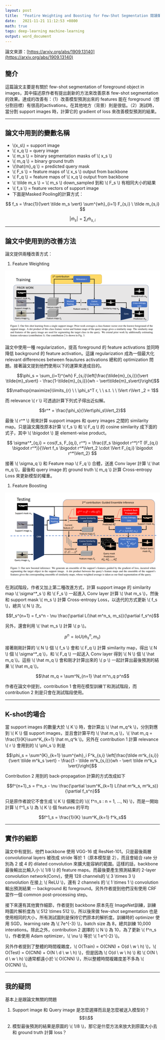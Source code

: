 ```yaml
---
layout: post  
title:  "Featire Weighting and Boosting for Few-Shot Segmentation 閱讀筆記"  
date:   2021-11-21 11:12:53 +0800  
math: true
tags: deep-learning machine-learning
output: word_document
---
```


論文來源：[https://arxiv.org/abs/1909.13140](https://arxiv.org/abs/1909.13140)

## 簡介

這篇論文主要是有關於 few-shot segmentation of foreground object in images，其中描述原作者有提出創新的方法來改善原本 few-shot segmentation 的效果。達成的改善有：（1）改善模型預測出來的 features 能在 foreground（想分割目標）有很高的activations，在其他地方（背景）則是很低。（2）測試時，當分割 support images 時，計算它的 gradient of loss 來改善模型預測的結果。

 - - -

## 論文中用到的變數名稱

* \\(x_s\\) = support image
* \\( x_q \\) = query image
* \\( m_s \\) = binary segmentation masks of \\( x_s \\) 
* \\( m_q \\) = binary ground truth
* \\(\hat{m}_q \\) = predicted query mask
* \\( F_s \\) = feature maps of \\( x_s \\) output from backbone
* \\( F_q \\) = feature maps of \\( x_q \\) output from backbone
* \\( \tilde m_s \\) = \\( m_s \\) down_sampled 到和 \\( F_s \\) 有相同大小的結果 
* \\( f_s \\) = feature vectors of support image
* 下面是Masked Pooling的計算方式：
  
$$ f_s = \frac{1}{\vert \tilde m_s \vert} \sum^{wh}_{i=1} F_{s,i} \ \tilde m_{s,i} $$

$$ \vert \tilde m_s \vert = \sum_i \tilde m_{s,i} $$

 - - -

## 論文中使用到的改善方法

論文提供兩種改善方式：

1. Feature Weighting

![](../images/few-shot-contribution1.png)
   
論文中使用一種 regularization，提高 foreground 的 feature activations 並同時降低 background 的 feature activation。這讓 regularization 成為一個最大化 relevant differences between feautures activations 總和的 optimization 問題。接著論文提到他們使用以下的運算來達成目的。
   
$$\phi_s = \sum_{i=1}^{wh} F_{s,i}\left[\frac{\tilde{m}_{s,i}}{\vert \tilde{m}_s\vert} - \frac{1-\tilde{m}_{s,i}}{wh - \vert\tilde{m}_s\vert}\right]$$

$$\mathop{maximize}\limits_{r} \ \  \phi_s^T r, \ \ s.t. \ \ \Vert r\Vert _2 = 1$$

而 relevance \\( r \\) 可透過計算下列式子得出近似解。

$$r^* = \frac{\phi_s}{\Vert\phi_s\Vert_2}$$

最後 \\( r^* \\) 用來計算 support images 和 query images 之間的 similarity map。只是論文魔改原本計算 \\( f_s \\) 和 \\( F_q \\) 的 cosine similarity 成下面的式子，其中 \\( \bigodot \\) 是 element-wise product。

$$ \sigma^*_{q,i} = cos(f_s, F_{q,i}, r^*) = \frac{(f_s \bigodot r^*)^T (F_{q,i} \bigodot r^*)}{\Vert f_s \bigodot r^*\Vert_2 \cdot \Vert F_{q,i} \bigodot r^*\Vert_2} $$

接著 \\( \sigma_q \\) 和 Feature map \\( F_q \\) 合體，送進 Conv layer 計算 \\( \hat m_q \\)，最後和 query image 的 ground truth \\( m_q \\) 計算 Cross-entropy Loss 來更新模型的權重。

1. Feature Boosting

![](../images/few-shot-contribution2.png)

在測試階段，作者又加上第二種改進方式，計算 support image 的 similarity map \\( \sigma^*_s \\) 和 \\( F_s \\) 一起進入 Conv layer 計算 \\( \hat m_s \\)，然後和 support mask \\( m_s \\) 計算 Cross-entropy Loss，以迭代的方式更新 \\( f_s \\)，總共 \\( N \\) 次。

$$f_s^{n+1} = f_s^n - \nu \frac{\partial L(\hat m^n_s, m_s)}{\partial f_s^n}$$

另外，還會利用 \\( \hat m_s \\) 計算 \\( p \\)。

$$p^n = IoU(\hat m_s^n, m_s)$$

接著剛剛計算的 \\( N \\) 個 \\( f_s \\) 會和 \\( F_q \\) 計算 similarity map，得出 \\( N \\) 個 \\( \sigma^*_q \\)，和 \\( F_q \\) 一起送入 Conv layer 得到 \\( N \\) 個 \\( \hat m_q \\)。這些 \\( \hat m_q \\) 會和剛才計算出來的 \\( p \\) 一起計算出最後預測的結果 \\( \hat m_q \\)。

$$\hat m_q = \sum^N_{n=1} \hat m^n_q p^n$$

作者在論文中提到，contribution 1 會用在模型訓練ㄒ和測試階段，而 contribution 2 則是只會在測試階段使用。

---

## K-shot的場合

當 support images 的數量大於 \\( K \\) 時，會計算出 \\( \hat m_q^k \\)，分別對應到 \\( K \\) 個 support images，並且會計算平均 \\( \hat m_q \\)，\\( \hat m_q = \frac{1}{K}\sum^K_{k=1} \hat m_q^k \\)。另外在 contribution 1 計算 relevance \\( r \\) 會用到的 \\( \phi_s \\) 則是

$$\phi_s = \sum^{K}_{k=1} \sum^{wh}_i F^k_{s,i} \left[\frac{\tilde m^k_{s,i}}{\vert \tilde m^k_s  \vert} - \frac{1 - \tilde m^k_{s,i}}{wh - \vert \tilde m^k_s \vert}\right]$$

Contribution 2 用到的 back-propagation 計算的方式改成如下

$$f^{n+1}_s = f^n_s - \nu \frac{\partial \sum^K_{k=1}  L(\hat m^k_s, m^k_s)}{\partial f_s^n}$$

只是原作者說它不會生成 \\( K \\) 個獨立的 \\(\{ f^n_s : n = 1, ..., N\} \\)，而是一開始計算 \\( f^1_s \\) 為 \\( K \\) 個 features 的平均

$$f^1_s = \frac{1}{K} \sum^K_{k=1} f^k_s$$

- - -
 
## 實作的細節

 論文中有提到，他們 backbone 使用 VGG-16 或 ResNet-101。只是最後兩層 convolutional layers 被改成 stride 等於 1（原本模型是 2），而且會結合 rate 分別為 2 或 4 的 dilated convolution 來擴大能容納的範圍。這樣的話，backbone 最後輸出比輸入小 \\( 1/8 \\) 的 feature maps。而最後要產生預測結果的 2-layer convolution network(Conv)，使用 128 channels的 \\( 3 \times 3 \\) convolution 在接上 \\( ReLU \\)，還有 2 channels 的 \\( 1 \times 1 \\) convolution 輸出預測結果 -- background 和 foreground。另外作者提到他們沒有使用 CRF 當作一個 common post-processing step。

 接下來還有其他實作細節，作者提到 backbone 原本先在 ImageNet訓練，訓練時圖片解析度為 \\( 512 \times 512 \\)，所以後來做 few-shot segmentation 也是使用相同的大小，所有測試圖則是保持它們原本的解析度。訓練時的 optimizer 使用 SGD，learning rate 為 \\( 7e^{-3} \\)，batch size 為 8，總共訓練 10,000 interations。除此之外，contribution 2 選擇的 \\( N \\) 為 10，為了更新 \\( f^n_s \\)，作者使用 Adam optimizer，\\( \nu \\) 等於 \\( 1 e^{-2} \\)。

 另外作者提到了整體的時間複雜度，\\( O(Train) = O(CNN) + O(d \ w \ h) \\)，\\( O(Test) = O(CNN) + O(N \ d \ w \ h) \\)，但是因為 \\( O(d \ w \ h) \\) 和 \\( O(N \ d \ w \ h) \\)通常都遠小於 \\( O(CNN) \\)，所以整體時間複雜度差不多為 \\( O(CNN) \\)。

 - - -
 
 ## 我的疑問
 
 基本上是跟論文無關的問題

 1. Support image 和 Query image 是怎麼選擇而且是怎麼被送入模型的？
 $$\\$$
 2. 模型最後預測的結果是原圖的 \\( 1/8 \\)，那它是什麼方法來放大到原圖大小去和 ground truth 計算 loss？

